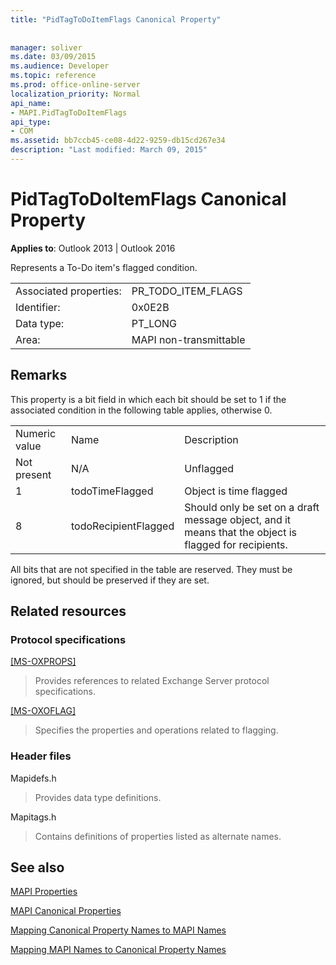 ```yaml
---
title: "PidTagToDoItemFlags Canonical Property"
 
 
manager: soliver
ms.date: 03/09/2015
ms.audience: Developer
ms.topic: reference
ms.prod: office-online-server
localization_priority: Normal
api_name:
- MAPI.PidTagToDoItemFlags
api_type:
- COM
ms.assetid: bb7ccb45-ce08-4d22-9259-db15cd267e34
description: "Last modified: March 09, 2015"
---
```


# PidTagToDoItemFlags Canonical Property

  
  
**Applies to**: Outlook 2013 | Outlook 2016 
  
Represents a To-Do item's flagged condition.
  
|||
|:-----|:-----|
|Associated properties:  <br/> |PR_TODO_ITEM_FLAGS  <br/> |
|Identifier:  <br/> |0x0E2B  <br/> |
|Data type:  <br/> |PT_LONG  <br/> |
|Area:  <br/> |MAPI non-transmittable  <br/> |
   
## Remarks

This property is a bit field in which each bit should be set to 1 if the associated condition in the following table applies, otherwise 0.
  
||||
|:-----|:-----|:-----|
|Numeric value  <br/> |Name  <br/> |Description  <br/> |
|Not present  <br/> |N/A  <br/> |Unflagged  <br/> |
|1  <br/> |todoTimeFlagged  <br/> |Object is time flagged  <br/> |
|8  <br/> |todoRecipientFlagged  <br/> |Should only be set on a draft message object, and it means that the object is flagged for recipients.  <br/> |
   
All bits that are not specified in the table are reserved. They must be ignored, but should be preserved if they are set.
  
## Related resources

### Protocol specifications

[[MS-OXPROPS]](https://msdn.microsoft.com/library/f6ab1613-aefe-447d-a49c-18217230b148%28Office.15%29.aspx)
  
> Provides references to related Exchange Server protocol specifications.
    
[[MS-OXOFLAG]](https://msdn.microsoft.com/library/f1e50be4-ed30-4c2a-b5cb-8ff3aaaf9b91%28Office.15%29.aspx)
  
> Specifies the properties and operations related to flagging.
    
### Header files

Mapidefs.h
  
> Provides data type definitions.
    
Mapitags.h
  
> Contains definitions of properties listed as alternate names.
    
## See also



[MAPI Properties](mapi-properties.md)
  
[MAPI Canonical Properties](mapi-canonical-properties.md)
  
[Mapping Canonical Property Names to MAPI Names](mapping-canonical-property-names-to-mapi-names.md)
  
[Mapping MAPI Names to Canonical Property Names](mapping-mapi-names-to-canonical-property-names.md)

